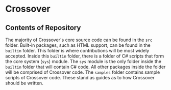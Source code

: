 # Crossover

## Contents of Repository
The majority of Crossover's core source code can be found in the `src` folder. 
Built-in packages, such as HTML support, can be found in the `builtin` folder. This folder is where contributions will be most widely accepted. Inside this `builtin` folder, there is a folder of C# scripts that form the core system (`sys`) module. The `sys` module is the only folder inside the `builtin` folder that will contain C# code. All other packages inside the folder will be comprised of Crossover code.
The `samples` folder contains sample scripts of Crossover code. These stand as guides as to how Crossover should be written.
